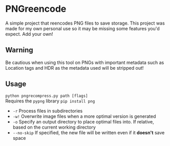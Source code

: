 # PNGreencode
A simple project that reencodes PNG files to save storage.
This project was made for my own personal use so it may be missing some features you'd expect. Add your own!

## Warning
Be cautious when using this tool on PNGs with important metadata such as Location tags and HDR as the metadata used will be stripped out!

## Usage
`python pngrecompress.py path [flags]`  
Requires the `pypng` library `pip install png`
- `-r` Process files in subdirectories
- `-w!` Overwrite image files when a more optimal version is generated
- `-o` Specify an output directory to place optimal files into. If relative, based on the current working directory
- `--no-skip` If specified, the new file will be written even if it **doesn't** save space
